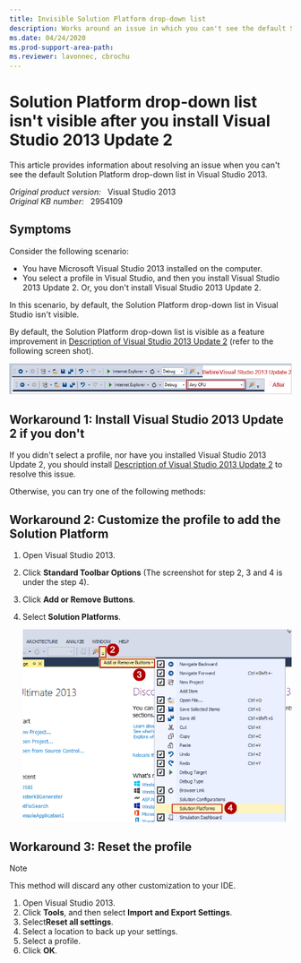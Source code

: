 ```yaml
---
title: Invisible Solution Platform drop-down list
description: Works around an issue in which you can't see the default Solution Platform drop-down list in Visual Studio 2013.
ms.date: 04/24/2020
ms.prod-support-area-path: 
ms.reviewer: lavonnec, cbrochu
---
```

# Solution Platform drop-down list isn't visible after you install Visual Studio 2013 Update 2

This article provides information about resolving an issue when you can't see the default Solution Platform drop-down list in Visual Studio 2013.

_Original product version:_ &nbsp; Visual Studio 2013  
_Original KB number:_ &nbsp; 2954109

## Symptoms  

Consider the following scenario:

- You have Microsoft Visual Studio 2013 installed on the computer.
- You select a profile in Visual Studio, and then you install Visual Studio 2013 Update 2. Or, you don't install Visual Studio 2013 Update 2.

In this scenario, by default, the Solution Platform drop-down list in Visual Studio isn't visible.

By default, the Solution Platform drop-down list is visible as a feature improvement in [Description of Visual Studio 2013 Update 2](https://support.microsoft.com/help/2927432) (refer to the following screen shot).

![describes difference before and after VS 2013 update](./media/invisible-solution-platform-drop-down-list/screen-shot.png)

## Workaround 1: Install Visual Studio 2013 Update 2 if you don't

If you didn't select a profile, nor have you installed Visual Studio 2013 Update 2, you should install [Description of Visual Studio 2013 Update 2](https://support.microsoft.com/help/2927432) to resolve this issue.

Otherwise, you can try one of the following methods:

## Workaround 2: Customize the profile to add the Solution Platform

1. Open Visual Studio 2013.
2. Click **Standard Toolbar Options** (The screenshot for step 2, 3 and 4 is under the step 4).
3. Click **Add or Remove Buttons**.
4. Select **Solution Platforms**.

    ![how to add or remove solution platforms](./media/invisible-solution-platform-drop-down-list/add-remove-solution-platforms.png)
  
## Workaround 3: Reset the profile

> [!NOTE]
> This method will discard any other customization to your IDE.

1. Open Visual Studio 2013.
2. Click **Tools**, and then select **Import and Export Settings**.
3. Select**Reset all settings**.
4. Select a location to back up your settings.
5. Select a profile.
6. Click **OK**.

